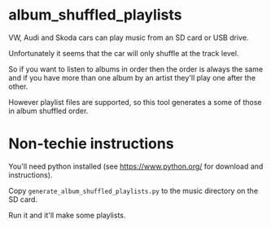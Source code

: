 # album_shuffled_playlists

VW, Audi and Skoda cars can play music from an SD card or USB drive.

Unfortunately it seems that the car will only shuffle at the track level.

So if you want to listen to albums in order then the order is always the same
and if you have more than one album by an artist they'll play one after the
other.

However playlist files are supported, so this tool generates a some of those in
album shuffled order.

Non-techie instructions
=======================

You'll need python installed (see https://www.python.org/ for download and instructions).

Copy `generate_album_shuffled_playlists.py` to the music directory on the SD card.

Run it and it'll make some playlists.
